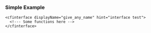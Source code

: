 ### Simple Example

```lucee
<cfinterface displayName="give_any_name" hint="interface test">
  <!--- Some functions here -->
</cfinterface>
```